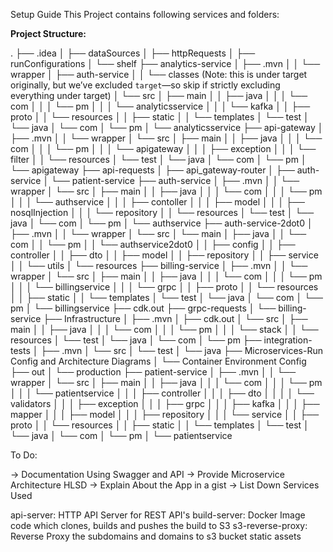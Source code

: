 Setup Guide
This Project contains following services and folders:

**Project Structure:**

.
├── .idea
│   ├── dataSources
│   ├── httpRequests
│   ├── runConfigurations
│   └── shelf
├── analytics-service
│   ├── .mvn
│   │   └── wrapper
│   ├── auth-service
│   │   └── classes  (Note: this is under target originally, but we’ve excluded `target`—so skip if strictly excluding everything under target)
│   └── src
│       ├── main
│       │   ├── java
│       │   │   └── com
│       │   │       └── pm
│       │   │           └── analyticsservice
│       │   │               └── kafka
│       │   ├── proto
│       │   └── resources
│       │       ├── static
│       │       └── templates
│       └── test
│           └── java
│               └── com
│                   └── pm
│                       └── analyticsservice
├── api-gateway
│   ├── .mvn
│   │   └── wrapper
│   └── src
│       ├── main
│       │   ├── java
│       │   │   └── com
│       │   │       └── pm
│       │   │           └── apigateway
│       │   │               ├── exception
│       │   │               └── filter
│       │   └── resources
│       └── test
│           └── java
│               └── com
│                   └── pm
│                       └── apigateway
├── api-requests
│   ├── api_gateway-router
│   ├── auth-service
│   └── patient-service
├── auth-service
│   ├── .mvn
│   │   └── wrapper
│   └── src
│       ├── main
│       │   ├── java
│       │   │   └── com
│       │   │       └── pm
│       │   │           └── authservice
│       │   │               ├── contoller
│       │   │               ├── model
│       │   │               ├── nosqlInjection
│       │   │               └── repository
│       │   └── resources
│       └── test
│           └── java
│               └── com
│                   └── pm
│                       └── authservice
├── auth-service-2dot0
│   ├── .mvn
│   │   └── wrapper
│   └── src
│       └── main
│           ├── java
│           │   └── com
│           │       └── pm
│           │           └── authservice2dot0
│           │               ├── config
│           │               ├── controller
│           │               ├── dto
│           │               ├── model
│           │               ├── repository
│           │               ├── service
│           │               └── utils
│           └── resources
├── billing-service
│   ├── .mvn
│   │   └── wrapper
│   └── src
│       ├── main
│       │   ├── java
│       │   │   └── com
│       │   │       └── pm
│       │   │           └── billingservice
│       │   │               └── grpc
│       │   ├── proto
│       │   └── resources
│       │       ├── static
│       │       └── templates
│       └── test
│           └── java
│               └── com
│                   └── pm
│                       └── billingservice
├── cdk.out
├── grpc-requests
│   └── billing-service
├── Infrastructure
│   ├── .mvn
│   ├── cdk.out
│   └── src
│       ├── main
│       │   ├── java
│       │   │   └── com
│       │   │       └── pm
│       │   │           └── stack
│       │   └── resources
│       └── test
│           └── java
│               └── com
│                   └── pm
├── integration-tests
│   ├── .mvn
│   └── src
│       └── test
│           └── java
├── Microservices-Run Config and Architecture Diagrams
│   └── Container Environment Config
├── out
│   └── production
├── patient-service
│   ├── .mvn
│   │   └── wrapper
│   └── src
│       ├── main
│       │   ├── java
│       │   │   └── com
│       │   │       └── pm
│       │   │           └── patientservice
│       │   │               ├── controller
│       │   │               ├── dto
│       │   │               │   └── validators
│       │   │               ├── exception
│       │   │               ├── grpc
│       │   │               ├── kafka
│       │   │               ├── mapper
│       │   │               ├── model
│       │   │               ├── repository
│       │   │               └── service
│       │   ├── proto
│       │   └── resources
│       │       ├── static
│       │       └── templates
│       └── test
│           └── java
│               └── com
│                   └── pm
│                       └── patientservice



To Do:

-> Documentation Using Swagger and API 
-> Provide Microservice Architecture HLSD
-> Explain About the App in a gist
-> List Down Services Used

api-server: HTTP API Server for REST API's
build-server: Docker Image code which clones, builds and pushes the build to S3
s3-reverse-proxy: Reverse Proxy the subdomains and domains to s3 bucket static assets
